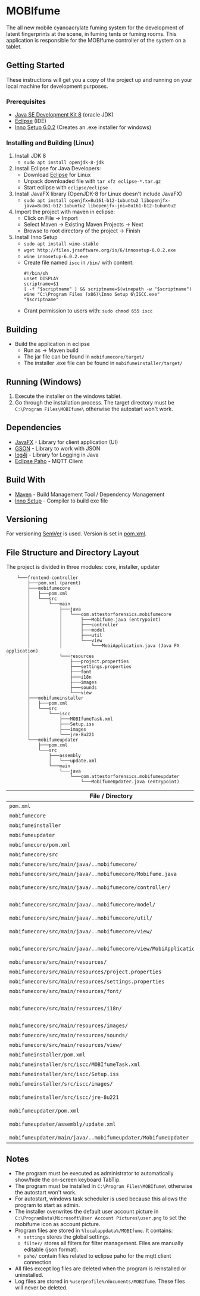 # MOBIfume

The all new mobile cyanoacrylate fuming system for the development of latent fingerprints at the scene, in fuming tents or fuming rooms.
This application is responsible for the MOBIfume controller of the system on a tablet.

## Getting Started

These instructions will get you a copy of the project up and running on your local machine for development purposes.

### Prerequisites

- [Java SE Development Kit 8](https://www.oracle.com/technetwork/java/javase/downloads/jdk8-downloads-2133151.html) (oracle JDK)
- [Eclipse](https://www.eclipse.org/downloads/packages/release/2019-06/r/eclipse-ide-java-developers) (IDE)
- [Inno Setup 6.0.2](http://www.jrsoftware.org/isdl.php) (Creates an .exe installer for windows)

### Installing and Building (Linux)

1. Install JDK 8
    - `sudo apt install openjdk-8-jdk`
2. Install Eclipse for Java Developers:
    - Download [Eclipse](https://www.eclipse.org/downloads/packages/release/2019-06/r/eclipse-ide-java-developers) for Linux
    - Unpack downloaded file with `tar xfz eclipse-*.tar.gz`
    - Start eclipse with `eclipse/eclipse`
3. Install JavaFX library (OpenJDK-8 for Linux doesn't include JavaFX)
    - `sudo apt install openjfx=8u161-b12-1ubuntu2 libopenjfx-java=8u161-b12-1ubuntu2 libopenjfx-jni=8u161-b12-1ubuntu2`
4. Import the project with maven in eclipse:
    - Click on File -> Import
    - Select Maven -> Existing Maven Projects -> Next
    - Browse to root directory of the project -> Finish
5. Install Inno Setup
    - `sudo apt install wine-stable`
    - `wget http://files.jrsoftware.org/is/6/innosetup-6.0.2.exe`
    - `wine innosetup-6.0.2.exe`
    - Create file named `iscc` in `/bin/` with content:
      ```
      #!/bin/sh  
      unset DISPLAY  
      scriptname=$1  
      [ -f "$scriptname" ] && scriptname=$(winepath -w "$scriptname")  
      wine "C:\Program Files (x86)\Inno Setup 6\ISCC.exe" "$scriptname"
      ```
    - Grant permission to users with: `sudo chmod 655 iscc`
    
## Building    
- Build the application in eclipse
    - Run as -> Maven build
    - The jar file can be found in `mobifumecore/target/`
    - The installer .exe file can be found in `mobifumeinstaller/target/`

## Running (Windows)

1. Execute the installer on the windows tablet.
2. Go through the installation process. The target directory must be `C:\Program Files\MOBIfume\` otherwise the autostart won't work.

## Dependencies

- [JavaFX](https://openjfx.io/) - Library for client application (UI)
- [GSON](https://mvnrepository.com/artifact/com.google.code.gson/gson) - Library to work with JSON
- [log4j](https://mvnrepository.com/artifact/log4j/log4j) - Library for Logging in Java
- [Eclipse Paho](https://www.eclipse.org/paho/) - MQTT Client

## Build With

- [Maven](https://maven.apache.org/) - Build Management Tool / Dependency Management
- [Inno Setup](http://www.jrsoftware.org/isinfo.php) - Compiler to build exe file

## Versioning

For versioning [SemVer](https://semver.org/) is used. Version is set in [pom.xml](pom.xml).

## File Structure and Directory Layout

The project is divided in three modules: core, installer, updater

```
    └───frontend-controller
        ├───pom.xml (parent)
        ├───mobifumecore
        │   ├───pom.xml
        │   └───src
        │       └───main
        │           ├───java
        │           │   └───com.attestorforensics.mobifumecore
        │           │       ├───Mobifume.java (entrypoint)
        │           │       ├───controller
        │           │       ├───model
        │           │       ├───util
        │           │       └───view
        │           │           └───MobiApplication.java (Java FX application)
        │           └───resources
        │               ├───project.properties
        │               ├───settings.properties
        │               ├───font
        │               ├───i18n
        │               ├───images
        │               ├───sounds
        │               └───view
        ├───mobifumeinstaller
        │   ├───pom.xml
        │   └───src
        │       └───iscc
        │           ├───MOBIfumeTask.xml
        │           ├───Setup.iss
        │           ├───images
        │           └───jre-8u221
        └───mobifumeupdater
            ├───pom.xml
            └───src
                ├───assembly
                │   └───update.xml
                └───main
                    └───java
                        └───com.attestorforensics.mobifumeupdater
                            └───MobifumeUpdater.java (entrypoint)
```

| File / Directory | Description |
| --- | --- |
| `pom.xml` | Parent maven file defines modules |
| `mobifumecore` | Core mobifume application |
| `mobifumeinstaller` | Installer for windows using inno setup |
| `mobifumeupdater` | Updater for mobifume |
| `mobifumecore/pom.xml` | Maven file for the core project defines dependencies and build instructions |
| `mobifumecore/src` | Contains all source files of the core project |
| `mobifumecore/src/main/java/..mobifumecore/` | Contains all .java source files |
| `mobifumecore/src/main/java/..mobifumecore/Mobifume.java` | Entry point of the application (main-method) |
| `mobifumecore/src/main/java/..mobifumecore/controller/` | Contains the controllers which react on user inputs and connects the view with the model |
| `mobifumecore/src/main/java/..mobifumecore/model/` | Contains all logic of the program (establish connection to broker, create/delete groups, start/stop processes, ...) |
| `mobifumecore/src/main/java/..mobifumecore/util/` | Contains util classes (file manager, logger, localization, setting) |
| `mobifumecore/src/main/java/..mobifumecore/view/` | Contains view related classes (outsourced to `src/main/resources/view` with fxml files) |
| `mobifumecore/src/main/java/..mobifumecore/view/MobiApplication.java` | JavaFX Application main class which initializes the window and loads the main fxml file |
| `mobifumecore/src/main/resources/` | Contains all resources |
| `mobifumecore/src/main/resources/project.properties` | Contains project properties which will be filtered by maven |
| `mobifumecore/src/main/resources/settings.properties` | Contains settings (broker connection credentials, mqtt channels, filter prefix) |
| `mobifumecore/src/main/resources/font/` | Contains additional fonts |
| `mobifumecore/src/main/resources/i18n/` | Contains resource bundles to translate the application to other languages (`src/main/java/..mobifume/util/localization/LocaleFileHandler#copyResources` copies each file individual) |
| `mobifumecore/src/main/resources/images/` | Contains all images |
| `mobifumecore/src/main/resources/sounds/` | Contains all sounds |
| `mobifumecore/src/main/resources/view/` | Contains all .fxml files (JavaFX) which defines the structure of the UI |
| `mobifumeinstaller/pom.xml` | Maven file for the installer project uses inno setup to create installer |
| `mobifumeinstaller/src/iscc/MOBIfumeTask.xml` | Task for windows task scheduler for autostart |
| `mobifumeinstaller/src/iscc/Setup.iss` | Inno Setup script defines instructions to build the exe installer file |
| `mobifumeinstaller/src/iscc/images/` | Contains the logo of mobifume for the installer |
| `mobifumeinstaller/src/iscc/jre-8u221` | Java SE Runtime Environment (JRE) which is included in the installer to provide jre on the target platform (windows tablet) |
| `mobifumeupdater/pom.xml` | Maven file for the updater project |
| `mobifumeupdater/assembly/update.xml` | Assembly instruction to create a compressed update file including the core project |
| `mobifumeupdater/main/java/..mobifumeupdater/MobifumeUpdater` | Entry point of the updater application |

## Notes

- The program must be executed as administrator to automatically show/hide the on-screen keyboard TabTip.
- The program must be installed in `C:\Program Files\MOBIfume\` otherwise the autostart won't work.
- For autostart, windows task scheduler is used because this allows the program to start as admin.
- The installer overwrites the default user account picture in `C:\ProgramData\Microsoft\User Account Pictures\user.png` to set the mobifume icon as account picture.
- Program files are stored in `%localappdata%/MOBIfume`.
    It contains:
    - `settings` stores the global settings.
    - `filter/` stores all filters for filter management. Files are manually editable (json format).
    - `paho/` contain files related to eclipse paho for the mqtt client connection
- All files except log files are deleted when the program is reinstalled or uninstalled.
- Log files are stored in `%userprofile%/documents/MOBIfume`. These files will never be deleted.
